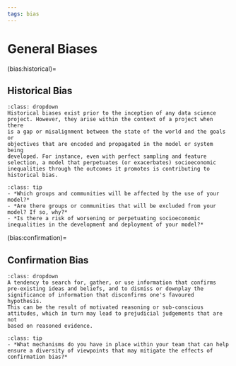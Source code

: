 ```yaml
---
tags: bias
---
```


# General Biases

(bias:historical)=
## Historical Bias

```{admonition} Definition
:class: dropdown
Historical biases exist prior to the inception of any data science
project. However, they arise within the context of a project when there
is a gap or misalignment between the state of the world and the goals or
objectives that are encoded and propagated in the model or system being
developed. For instance, even with perfect sampling and feature
selection, a model that perpetuates (or exacerbates) socioeconomic
inequalities through the outcomes it promotes is contributing to
historical bias.
```

```{admonition} Deliberative Prompts
:class: tip
- *Which groups and communities will be affected by the use of your model?*
- *Are there groups or communities that will be excluded from your model? If so, why?*
- *Is there a risk of worsening or perpetuating socioeconomic inequalities in the development and deployment of your model?*
```

(bias:confirmation)=
## Confirmation Bias

```{admonition} Definition
:class: dropdown
A tendency to search for, gather, or use information that confirms
pre-existing ideas and beliefs, and to dismiss or downplay the
significance of information that disconfirms one's favoured hypothesis.
This can be the result of motivated reasoning or sub-conscious
attitudes, which in turn may lead to prejudicial judgements that are not
based on reasoned evidence.
```

```{admonition} Deliberative Prompts
:class: tip
- *What mechanisms do you have in place within your team that can help ensure a diversity of viewpoints that may mitigate the effects of confirmation bias?*
```

